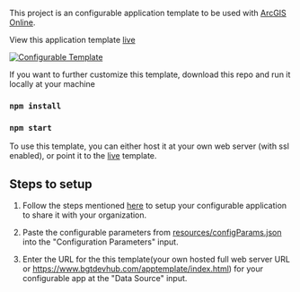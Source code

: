 This project is an configurable application template to be used with [ArcGIS Online](https://www.arcgis.com/home/index.html).

View this application template [live](https://www.bgtdevhub.com/apptemplate/index.html)

[![Configurable Template](https://img.youtube.com/vi/-Y0VmirF_Kw/0.jpg)](https://www.youtube.com/watch?v=-Y0VmirF_Kw "Configurable Template")

If you want to further customize this template, download this repo and run it locally at your machine

### `npm install`
### `npm start`

To use this template, you can either host it at your own web server (with ssl enabled), or point it to the [live](https://www.bgtdevhub.com/apptemplate/index.html) template.

## Steps to setup

1. Follow the steps mentioned [here](https://doc.arcgis.com/en/arcgis-online/create-maps/create-app-templates.htm) to setup your configurable application to share it with your organization.

2. Paste the configurable parameters from [resources/configParams.json](resources/configParams.json) into the "Configuration Parameters" input.

3. Enter the URL for the this template(your own hosted full web server URL or https://www.bgtdevhub.com/apptemplate/index.html) for your configurable app at the "Data Source" input. 

